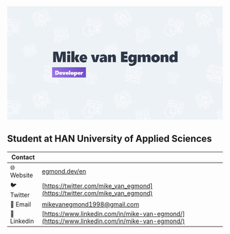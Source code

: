 <a href="https://egmond.dev/en">
    <img src="https://raw.githubusercontent.com/MikevanEgmond1998/MikevanEgmond1998/master/Banner%20Mike%20van%20Egmond.png" title="Mike van Egmond" alt="Banner"/>
</a>

## Student at HAN  University of Applied Sciences

| Contact |  |
|--|--|
| 🌐 Website | [egmond.dev/en](https://egmond.dev/en) |
| 🐦 Twitter | [https://twitter.com/mike_van_egmond](https://twitter.com/mike_van_egmond) |
| 📧 Email | mikevanegmond1998@gmail.com |
| 💼 Linkedin | [https://www.linkedin.com/in/mike-van-egmond/](https://www.linkedin.com/in/mike-van-egmond/) |
